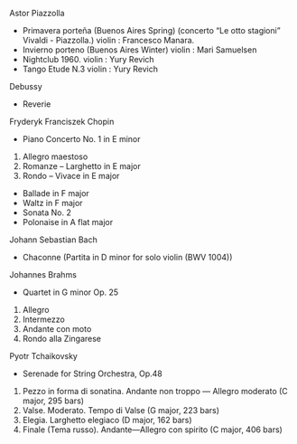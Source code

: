 Astor Piazzolla 

- Primavera porteña (Buenos Aires Spring) 
(concerto “Le otto stagioni” Vivaldi - Piazzolla.)
violin : Francesco Manara.
- Invierno porteno (Buenos Aires Winter)
violin : Mari Samuelsen
- Nightclub 1960.
violin : Yury Revich
- Tango Etude N.3
violin : Yury Revich

Debussy 

- Reverie

Fryderyk Franciszek Chopin 

- Piano Concerto No. 1 in E minor
 1. Allegro maestoso 
 2. Romanze – Larghetto in E major 
 3. Rondo – Vivace in E major
- Ballade in F major 
- Waltz in F major
- Sonata No. 2
- Polonaise in A flat major

Johann Sebastian Bach 

- Chaconne (Partita in D minor for solo violin (BWV 1004))

Johannes Brahms 

- Quartet in G minor Op. 25
 1. Allegro 
 2. Intermezzo 
 3. Andante con moto 
 4. Rondo alla Zingarese

Pyotr Tchaikovsky 

- Serenade for String Orchestra, Op.48
 1. Pezzo in forma di sonatina. Andante non troppo — Allegro moderato (C major, 295 bars)
 2. Valse. Moderato. Tempo di Valse (G major, 223 bars)
 3. Elegia. Larghetto elegiaco (D major, 162 bars)
 4. Finale (Tema russo). Andante—Allegro con spirito (C major, 406 bars)
